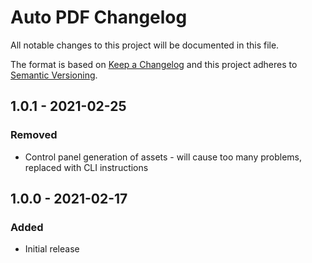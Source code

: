 # Auto PDF Changelog

All notable changes to this project will be documented in this file.

The format is based on [Keep a Changelog](http://keepachangelog.com/) and this project adheres to [Semantic Versioning](http://semver.org/).

## 1.0.1 - 2021-02-25
### Removed
- Control panel generation of assets - will cause too many problems, replaced with CLI instructions

## 1.0.0 - 2021-02-17
### Added
- Initial release
